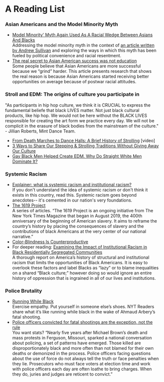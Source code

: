 # A Reading List

### Asian Americans and the Model Minority Myth 
- [Model Minority' Myth Again Used As A Racial Wedge Between Asians And Blacks](https://www.npr.org/sections/codeswitch/2017/04/19/524571669/model-minority-myth-again-used-as-a-racial-wedge-between-asians-and-blacks)
<br> Addressing the model minority myth in the context of [an article written by Andrew Sullivan](https://nymag.com/intelligencer/2017/04/why-do-democrats-feel-sorry-for-hillary-clinton.html) and exploring the ways in which this myth has been fueled by political convenience and racial resentment.
- [The real secret to Asian American success was not education](https://www.washingtonpost.com/news/wonk/wp/2016/11/19/the-real-secret-to-asian-american-success-was-not-education/)
<br> Some people believe that Asian Americans are more successful because we “grind” harder. This article presents research that shows the real reason is because Asian Americans started receiving better opportunities on average because of postwar racial attitudes.

### Stroll and EDM: The origins of culture you participate in
"As participants in hip hop culture, we think it is CRUCIAL to express the fundamental beliefe that black LIVES matter. Not just black cultural products, like hip hop. We would not be here without the BLACK LIVES responsible for creating the art form we practice every day. We will not be complicit in the erasure of black bodies from the mainstream of the culture." - Jillian Roberts, Mint Dance Team.
- [From Death Marches to Dance Halls: A Brief History of Strolling](https://youtu.be/DgSb6x1YuXE) [video]
- [3 Ways to Share Our Stepping & Strolling Traditions Without Giving Away Our Culture](https://www.watchtheyard.com/stroll/3-ways-to-share-our-stepping-strolling-traditions-without-giving-away-our-culture/)
- [Gay Black Men Helped Create EDM. Why Do Straight White Men Dominate It?](https://www.billboard.com/articles/news/pride/8460757/gay-black-men-edm-influence-history)

### Systemic Racism
- [Explainer: what is systemic racism and institutional racism?](https://theconversation.com/explainer-what-is-systemic-racism-and-institutional-racism-131152)
<br> If you don't understand the idea of systemic racism or don't think it exists in this country, read this. Systemic racism goes beyond anecdotes-- it's cemented in our nation's very foundations. 
- [The 1619 Project](https://www.nytimes.com/interactive/2019/08/14/magazine/1619-america-slavery.html)
<br>A series of articles. “The 1619 Project is an ongoing initiative from The New York Times Magazine that began in August 2019, the 400th anniversary of the beginning of American slavery. It aims to reframe the country’s history by placing the consequences of slavery and the contributions of black Americans at the very center of our national narrative.”
- [Color-Blindness Is Counterproductive](https://www.theatlantic.com/politics/archive/2015/09/color-blindness-is-counterproductive/405037/)
- For deeper reading: [Examining the Impact of Institutional Racism in
Black Residentially Segregated Communities](https://digitalscholarship.tsu.edu/cgi/viewcontent.cgi?article=1032&context=rbjpa
)
<br> A thorough report on America’s history of structural and institutional racism that limits the opportunities of Black Americans. It is easy to overlook these factors and label Blacks as “lazy” or to blame inequalities on a shared “Black culture;” however doing so would ignore an entire history of oppression that is ingrained in all of our lives and institutions. 

### Police Brutality
- [Running While Black](https://www.nytimes.com/2020/05/18/sports/running-while-black-ahmaud-arbery.html?action=click&block=associated_collection_recirc&impression_id=422833576&index=1&pgtype=Article&region=footer)
<br>Exercise empathy. Put yourself in someone else’s shoes. NYT Readers share what it’s like running while black in the wake of Ahmaud Arbery’s fatal shooting.
- [Police officers convicted for fatal shootings are the exception, not the rule](https://www.nbcnews.com/news/nbcblk/police-officers-convicted-fatal-shootings-are-exception-not-rule-n982741)
<br> You want stats? “Nearly five years after Michael Brown’s death and mass protests in Ferguson, Missouri, sparked a national conversation about policing, a set of patterns have emerged. Those killed are disproportionately black and more often than not blamed for their own deaths or demonized in the process. Police officers facing questions about the use of force do not always tell the truth or face penalties when they lie. Prosecutors who must face voters at election time and work with police officers each day are often loathe to bring charges. When they do, juries and judges are reticent to convict.”






